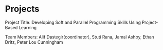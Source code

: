 # Projects

Project Title: Developing Soft and Parallel Programming Skills Using Project-Based Learning

Team Members: Alif Dastegir(coordinator), Stuti Rana, Jamal Ashby, Ethan Dritz, Peter Lou Cunningham
